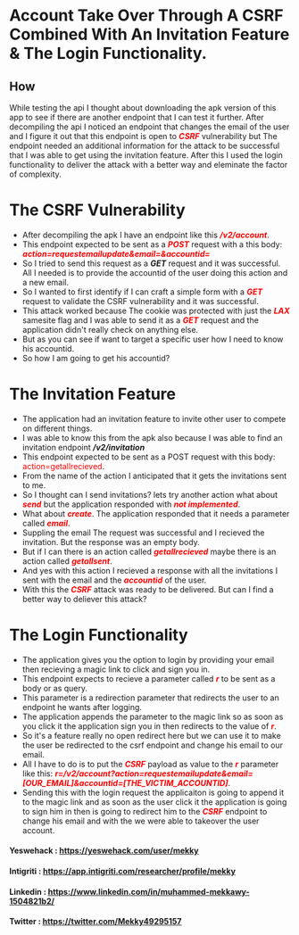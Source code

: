 # Account Take Over Through A CSRF Combined With An Invitation Feature & The Login Functionality.

## How

While testing the api I thought about downloading the apk version of this app to see if there are another endpoint that I can test it further. After decompiling the api I
noticed an endpoint that changes the email of the user and I figure it out that this endpoint is open to <span style="color:red">***CSRF***</span> vulnerability but The 
endpoint needed an additional information for the attack to be successful that I was able to get using the invitation feature. After this I used the login functionality
to deliver the attack with a better way and eleminate the factor of complexity.

# The CSRF Vulnerability

- After decompiling the apk I have an endpoint like this <span style="color:red">***/v2/account***</span>.
- This endpoint expected to be sent as a <span style="color:red">***POST***</span> request with a this body:
  <span style="color:red">***action=requestemailupdate&email=&accountid=***</span><br>
- So I tried to send this request as a <span color="red">***GET***</span> request and it was successful. All I needed is to provide the accountid of the user doing this action and a new email.
- So I wanted to first identify if I can craft a simple form with a <span style="color:red">***GET***</span> request to validate the CSRF vulnerability and it was successful.
- This attack worked because The cookie was protected with just the <span style="color:red">***LAX***</span> samesite flag and I was able to send it as a <span style="color:red">***GET***</span>
  request and the application didn't really check on anything else.
- But as you can see if want to target a specific user how I need to know his accountid.
- So how I am going to get his accountid?


# The Invitation Feature

- The application had an invitation feature to invite other user to compete on different things.
- I was able to know this from the apk also because I was able to find an invitation endpoint <span color="red">***/v2/invitation***</span>
- This endpoint expected to be sent as a <span color="red">POST</span> request with this body:
  <span style="color:red">action=getallrecieved</span>.
- From the name of the action I anticipated that it gets the invitations sent to me.
- So I thought can I send invitations? lets try another action what about <span style="color:red">***send***</span> but the application responded with <span style="color:red">***not implemented***</span>.
- What about <span style="color:red">***create***</span>. The application responded that it needs a parameter called <span style="color:red">***email***</span>.
- Suppling the email The request was successful and I recieved the invitation. But the response was an empty body.
- But if I can there is an action called <span style="color:red">***getallrecieved***</span> maybe there is an action called <span style="color:red">***getallsent***</span>.
- And yes with this action I recieved a response with all the invitations I sent with the email and the <span style="color:red">***accountid***</span> of the user.
- With this the <span style="color:red">***CSRF***</span> attack was ready to be delivered. But can I find a better way to deliever this attack?


# The Login Functionality

- The application gives you the option to login by providing your email then recieving a magic link to click and sign you in.
- This endpoint expects to recieve a parameter called <span style="color:red">***r***</span> to be sent as a body or as query.
- This parameter is a redirection parameter that redirects the user to an endpoint he wants after logging.
- The application appends the parameter to the magic link so as soon as you click it the application sign you in then redirects to the value of <span style="color:red">***r***</span>.
- So it's a feature really no open redirect here but we can use it to make the user be redirected to the csrf endpoint and change his email to our email.
- All I have to do is to put the <span style="color:red">***CSRF***</span> payload as value to the <span style="color:red">***r***</span> parameter like this:
  <span style="color:red">***r=/v2/account?action=requestemailupdate&email=[OUR_EMAIL]&accountid=[THE_VICTIM_ACCOUNTID]***</span>.
- Sending this with the login request the applicaiton is going to append it to the magic link and as soon as the user click it the application is going to sign him in
  then is going to redirect him to the <span style="color:red">***CSRF***</span> endpoint to change his email and with the we were able to takeover the user account.
  
#### Yeswehack  : <a href="https://yeswehack.com/hunters/mekky">https://yeswehack.com/user/mekky</a>

#### Intigriti  : <a href="https://app.intigriti.com/researcher/profile/mekky">https://app.intigriti.com/researcher/profile/mekky</a>

#### Linkedin   : <a href="https://www.linkedin.com/in/muhammed-mekkawy-1504821b2/">https://www.linkedin.com/in/muhammed-mekkawy-1504821b2/</a>

#### Twitter    : <a href="https://twitter.com/Mekky49295157">https://twitter.com/Mekky49295157</a>

